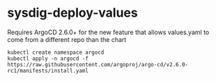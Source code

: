 # sysdig-deploy-values

Requires ArgoCD 2.6.0+ for the new feature that allows values.yaml to come from a different repo than the chart


```
kubectl create namespace argocd
kubectl apply -n argocd -f https://raw.githubusercontent.com/argoproj/argo-cd/v2.6.0-rc1/manifests/install.yaml
```
